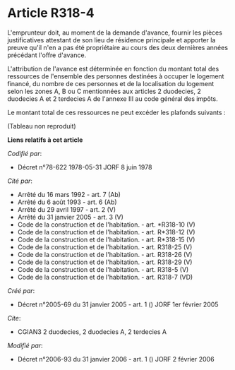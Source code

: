 # Article R318-4

L'emprunteur doit, au moment de la demande d'avance, fournir les pièces justificatives attestant de son lieu de résidence
principale et apporter la preuve qu'il n'en a pas été propriétaire au cours des deux dernières années précédant l'offre
d'avance.

L'attribution de l'avance est déterminée en fonction du montant total des ressources de l'ensemble des personnes destinées à
occuper le logement financé, du nombre de ces personnes et de la localisation du logement selon les zones A, B ou C
mentionnées aux articles 2 duodecies, 2 duodecies A et 2 terdecies A de l'annexe III au code général des impôts.

Le montant total de ces ressources ne peut excéder les plafonds suivants :

(Tableau non reproduit)

**Liens relatifs à cet article**

_Codifié par_:

  - Décret n°78-622 1978-05-31 JORF 8 juin 1978

_Cité par_:

  - Arrêté du 16 mars 1992 - art. 7 (Ab)
  - Arrêté du 6 août 1993 - art. 6 (Ab)
  - Arrêté du 29 avril 1997 - art. 2 (V)
  - Arrêté du 31 janvier 2005 - art. 3 (V)
  - Code de la construction et de l'habitation. - art. *R318-10 (V)
  - Code de la construction et de l'habitation. - art. R*318-12 (V)
  - Code de la construction et de l'habitation. - art. R*318-15 (V)
  - Code de la construction et de l'habitation. - art. R318-25 (V)
  - Code de la construction et de l'habitation. - art. R318-26 (V)
  - Code de la construction et de l'habitation. - art. R318-29 (V)
  - Code de la construction et de l'habitation. - art. R318-5 (V)
  - Code de la construction et de l'habitation. - art. R318-7 (VD)

_Créé par_:

  - Décret n°2005-69 du 31 janvier 2005 - art. 1 () JORF 1er février 2005

_Cite_:

  - CGIAN3 2 duodecies, 2 duodecies A, 2 terdecies A

_Modifié par_:

  - Décret n°2006-93 du 31 janvier 2006 - art. 1 () JORF 2 février 2006
